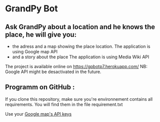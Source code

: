 # GrandPy Bot

## Ask GrandPy about a location and he knows the place, he will give you:
* the adress and a map showing the place location.
  The application is using Google map API
* and a story about the place
  The application is using Media Wiki API

The project is available online on https://gpbotp7.herokuapp.com/
NB: Google API might be desactivated in the future.

## Programm on GitHub :
If you clone this repository, make sure you're environnement contains all requirements.
You will find them in the file requirement.txt

Use your [Google map's API keys](https://cloud.google.com/maps-platform/?hl=fr&utm_source=google&utm_medium=cpc&utm_campaign=FY18-Q2-global-demandgen-paidsearchonnetworkhouseads-cs-maps_contactsal_saf&utm_content=text-ad-none-none-DEV_c-CRE_321592199697-ADGP_Hybrid+%7C+AW+SEM+%7C+BKWS+~+Google+Maps+API+EXA-KWID_43700039907225900-kwd-1952727095-userloc_20874&utm_term=KW_google%20map%20api-ST_google+map+api&gclid=Cj0KCQiArozwBRDOARIsAHo2s7sxYc1IeDzv4cuo3ZEUQPd08BclHplMC17n_CuQuv1b8KV9JBH8wiwaAkvtEALw_wcB)
